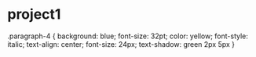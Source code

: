 # project1
.paragraph-4 {
    background: blue;
    font-size: 32pt;
    color: yellow;
    font-style: italic;
    text-align: center;
    font-size: 24px;
    text-shadow: green 2px 5px
}
